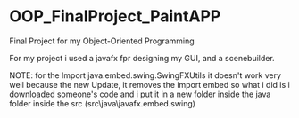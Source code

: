 # OOP_FinalProject_PaintAPP
Final Project for my Object-Oriented Programming

For my project i used a javafx fpr designing my GUI, and a scenebuilder.

NOTE: for the Import java.embed.swing.SwingFXUtils it doesn't work very well because the new Update, it removes the import embed
so what i did is i downloaded someone's code and i put it in a new folder inside the java folder inside the src (src\java\javafx.embed.swing)
